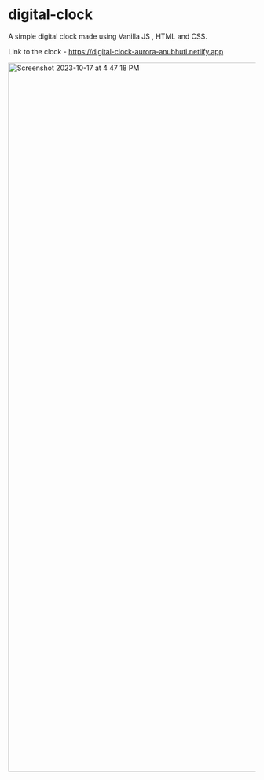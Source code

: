 # digital-clock

A simple digital clock made using Vanilla JS , HTML and CSS. 

Link to the clock - https://digital-clock-aurora-anubhuti.netlify.app

<img width="1440" alt="Screenshot 2023-10-17 at 4 47 18 PM" src="https://github.com/anubhutisinha04/digital-clock/assets/40819989/c8b8c344-f487-4c70-8c4f-45138f20c5bf">
